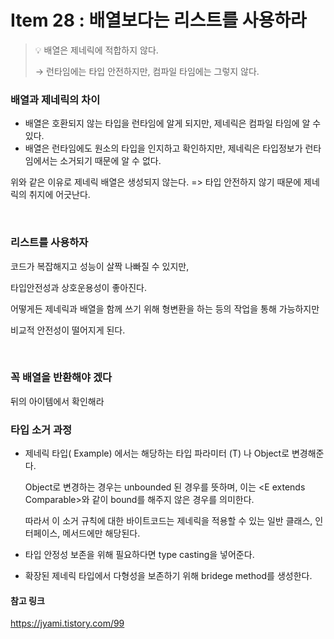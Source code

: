 # Item 28 : 배열보다는 리스트를 사용하라

> 💡 배열은 제네릭에 적합하지 않다.
> 
> → 런타임에는 타입 안전하지만, 컴파일 타임에는 그렇지 않다.

### 배열과 제네릭의 차이 
- 배열은 호환되지 않는 타입을 런타임에 알게 되지만, 제네릭은 컴파일 타임에 알 수 있다.
- 배열은 런타임에도 원소의 타입을 인지하고 확인하지만, 제네릭은 타입정보가 런타임에서는 소거되기 때문에 알 수 없다.

위와 같은 이유로 제네릭 배열은 생성되지 않는다. => 타입 안전하지 않기 때문에 제네릭의 취지에 어긋난다.

<br>

### 리스트를 사용하자
코드가 복잡해지고 성능이 살짝 나빠질 수 있지만,

타입안전성과 상호운용성이 좋아진다.

어떻게든 제네릭과 배열을 함께 쓰기 위해 형변환을 하는 등의 작업을 통해 가능하지만

비교적 안전성이 떨어지게 된다.


<br>

### 꼭 배열을 반환해야 겠다
뒤의 아이템에서 확인해라

### 타입 소거 과정
- 제네릭 타입( Example<T>) 에서는 해당하는 타입 파라미터 (T) 나 Object로 변경해준다.
  
  Object로 변경하는 경우는 unbounded 된 경우를 뜻하며, 이는 <E extends Comparable<E>>와 같이 bound를 해주지 않은 경우를 의미한다.
  
  따라서 이 소거 규칙에 대한 바이트코드는 제네릭을 적용할 수 있는 일반 클래스, 인터페이스, 메서드에만 해당된다.
- 타입 안정성 보존을 위해 필요하다면 type casting을 넣어준다.
- 확장된 제네릭 타입에서 다형성을 보존하기 위해 bridege method를 생성한다.

#### 참고 링크
https://jyami.tistory.com/99

